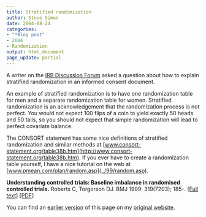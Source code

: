 ```yaml
---
title: Stratified randomization
author: Steve Simon
date: 2004-08-24
categories:
- "*Blog post"
- 2004
- Randomization
output: html_document
page_update: partial
---
```

A writer on the [IRB Discussion Forum](http://www.irbforum.org/) asked a
question about how to explain stratified randomization in an informed
consent document.

An example of stratified randomization is to have one randomization
table for men and a separate randomization table for women. Stratified
randomization is an acknowledgement that the randomization process is
not perfect. You would not expect 100 flips of a coin to yield exactly
50 heads and 50 tails, so you should not expect that simple
randomization will lead to perfect covariate balance.

The CONSORT statement has some nice definitions of stratified
randomization and similar methods at
[www.consort-statement.org/table38b.htm](http://www.consort-statement.org/table38b.htm).
If you ever have to create a randomization table yourself, I have a nice
tutorial on the web at
[www.pmean.com/plan/random.asp](../99/random.asp).

**Understanding controlled trials: Baseline imbalance in randomised
controlled trials.** Roberts C, Torgerson DJ. BMJ 1999: 319(7203); 185-.
[\[Full text\]](http://bmj.com/cgi/content/full/319/7203/185)
[\[PDF\]](http://bmj.com/cgi/reprint/319/7203/185.pdf)

You can find an [earlier version](http://www.pmean.com/04/StratifiedRandomization.html) of this page on my [original website](http://www.pmean.com/original_site.html).
